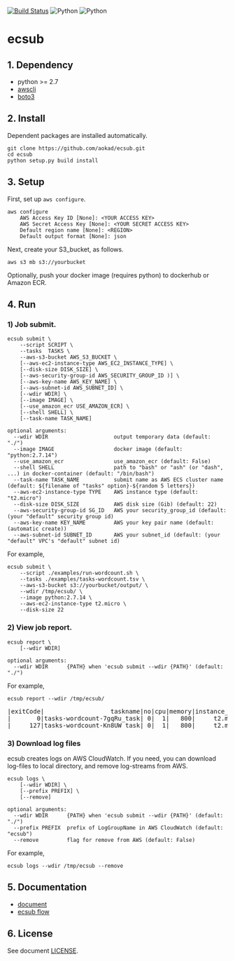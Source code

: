 [![Build Status](https://travis-ci.org/aokad/ecsub.svg?branch=master)](https://travis-ci.org/aokad/ecsub)
![Python](https://img.shields.io/badge/python-2.7-blue.svg)
![Python](https://img.shields.io/badge/python-3.x-blue.svg)

# ecsub

## 1. Dependency

 - python >= 2.7
 - [awscli](https://docs.aws.amazon.com/streams/latest/dev/kinesis-tutorial-cli-installation.html)
 - [boto3](https://github.com/boto/boto3)

## 2. Install

Dependent packages are installed automatically.

```
git clone https://github.com/aokad/ecsub.git
cd ecsub
python setup.py build install
```

## 3. Setup

First, set up `aws configure`.

```
aws configure
    AWS Access Key ID [None]: <YOUR ACCESS KEY>
    AWS Secret Access Key [None]: <YOUR SECRET ACCESS KEY>
    Default region name [None]: <REGION>
    Default output format [None]: json
```

Next, create your S3_bucket, as follows.

```
aws s3 mb s3://yourbucket
```

Optionally, push your docker image (requires python) to dockerhub or Amazon ECR.

## 4. Run

### 1) Job submit.

```
ecsub submit \
    --script SCRIPT \
    --tasks  TASKS \
    --aws-s3-bucket AWS_S3_BUCKET \
    [--aws-ec2-instance-type AWS_EC2_INSTANCE_TYPE] \
    [--disk-size DISK_SIZE] \
    [--aws-security-group-id AWS_SECURITY_GROUP_ID )] \
    [--aws-key-name AWS_KEY_NAME] \
    [--aws-subnet-id AWS_SUBNET_ID] \
    [--wdir WDIR] \
    [--image IMAGE] \
    [--use_amazon_ecr USE_AMAZON_ECR] \
    [--shell SHELL] \
    [--task-name TASK_NAME]

optional arguments:
  --wdir WDIR                     output temporary data (default: "./")
  --image IMAGE                   docker image (default: "python:2.7.14")
  --use_amazon_ecr                use_amazon_ecr (default: False)
  --shell SHELL                   path to "bash" or "ash" (or "dash", ...) in docker-container (default: "/bin/bash")
  --task-name TASK_NAME           submit name as AWS ECS cluster name (default: ${filename of "tasks" option}-${random 5 letters})
  --aws-ec2-instance-type TYPE    AWS instance type (default: "t2.micro")
  --disk-size DISK_SIZE           AWS disk size (Gib) (default: 22)
  --aws-security-group-id SG_ID   AWS your security_group_id (default: (your "default" security group id)
  --aws-key-name KEY_NAME         AWS your key pair name (default: (automatic create))
  --aws-subnet-id SUBNET_ID       AWS your subnet_id (default: (your "default" VPC's "default" subnet id)
```

For example,

```
ecsub submit \
    --script ./examples/run-wordcount.sh \
    --tasks ./examples/tasks-wordcount.tsv \
    --aws-s3-bucket s3://yourbucket/output/ \
    --wdir /tmp/ecsub/ \
    --image python:2.7.14 \
    --aws-ec2-instance-type t2.micro \
    --disk-size 22
```

### 2) View job report.

```
ecsub report \
    [--wdir WDIR]

optional arguments:
  --wdir WDIR      {PATH} when 'ecsub submit --wdir {PATH}' (default: "./")
```

For example,

```
ecsub report --wdir /tmp/ecsub/
```

<pre>
|exitCode|                  taskname|no|cpu|memory|instance_type|disk_size|              createdAt|              stoppedAt|                                                  log_local|
|       0|tasks-wordcount-7gqRu_task| 0|  1|   800|     t2.micro|       22|2018/04/02 02:43:26 UTC|2018/04/02 02:44:08 UTC|/tmp/ecsub/tasks-wordcount-7gqRu/log/describe-tasks.000.log|
|     127|tasks-wordcount-Kn8UW_task| 0|  1|   800|     t2.micro|       22|2018/04/02 02:38:28 UTC|2018/04/02 02:38:37 UTC|/tmp/ecsub/tasks-wordcount-Kn8UW/log/describe-tasks.000.log|
</pre>

### 3) Download log files

ecsub creates logs on AWS CloudWatch.
If you need, you can download log-files to local directory, and remove log-streams from AWS.

```
ecsub logs \
    [--wdir WDIR] \
    [--prefix PREFIX] \
    [--remove]

optional arguments:
  --wdir WDIR      {PATH} when 'ecsub submit --wdir {PATH}' (default: "./")
  --prefix PREFIX  prefix of LogGroupName in AWS CloudWatch (default: "ecsub")
  --remove         flag for remove from AWS (default: False)
```

For example,

```
ecsub logs --wdir /tmp/ecsub --remove
```

## 5. Documentation

 - [document](./docs/AWS-ECS.pdf)
 - [ecsub flow](./docs/ecsub-flow.png)

## 6. License 

See document [LICENSE](./LICENSE).
